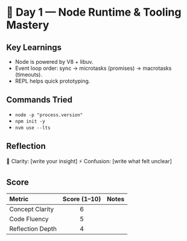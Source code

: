 # 🧠 Day 1 — Node Runtime & Tooling Mastery

## Key Learnings

- Node is powered by V8 + libuv.
- Event loop order: sync → microtasks (promises) → macrotasks (timeouts).
- REPL helps quick prototyping.

## Commands Tried

- `node -p "process.version"`
- `npm init -y`
- `nvm use --lts`

## Reflection

🧠 Clarity: [write your insight]
⚡ Confusion: [write what felt unclear]

## Score

| Metric           | Score (1–10) | Notes |
| :--------------- | :----------: | :---- |
| Concept Clarity  |      6       |       |
| Code Fluency     |      5       |       |
| Reflection Depth |      4       |       |
